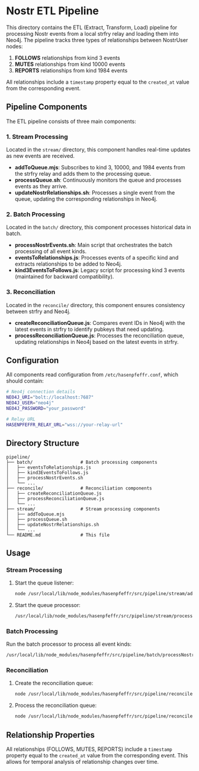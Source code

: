 # Nostr ETL Pipeline

This directory contains the ETL (Extract, Transform, Load) pipeline for processing Nostr events from a local strfry relay and loading them into Neo4j. The pipeline tracks three types of relationships between NostrUser nodes:

1. **FOLLOWS** relationships from kind 3 events
2. **MUTES** relationships from kind 10000 events
3. **REPORTS** relationships from kind 1984 events

All relationships include a `timestamp` property equal to the `created_at` value from the corresponding event.

## Pipeline Components

The ETL pipeline consists of three main components:

### 1. Stream Processing

Located in the `stream/` directory, this component handles real-time updates as new events are received.

- **addToQueue.mjs**: Subscribes to kind 3, 10000, and 1984 events from the strfry relay and adds them to the processing queue.
- **processQueue.sh**: Continuously monitors the queue and processes events as they arrive.
- **updateNostrRelationships.sh**: Processes a single event from the queue, updating the corresponding relationships in Neo4j.

### 2. Batch Processing

Located in the `batch/` directory, this component processes historical data in batch.

- **processNostrEvents.sh**: Main script that orchestrates the batch processing of all event kinds.
- **eventsToRelationships.js**: Processes events of a specific kind and extracts relationships to be added to Neo4j.
- **kind3EventsToFollows.js**: Legacy script for processing kind 3 events (maintained for backward compatibility).

### 3. Reconciliation

Located in the `reconcile/` directory, this component ensures consistency between strfry and Neo4j.

- **createReconciliationQueue.js**: Compares event IDs in Neo4j with the latest events in strfry to identify pubkeys that need updating.
- **processReconciliationQueue.js**: Processes the reconciliation queue, updating relationships in Neo4j based on the latest events in strfry.

## Configuration

All components read configuration from `/etc/hasenpfeffr.conf`, which should contain:

```bash
# Neo4j connection details
NEO4J_URI="bolt://localhost:7687"
NEO4J_USER="neo4j"
NEO4J_PASSWORD="your_password"

# Relay URL
HASENPFEFFR_RELAY_URL="wss://your-relay-url"
```

## Directory Structure

```
pipeline/
├── batch/                  # Batch processing components
│   ├── eventsToRelationships.js
│   ├── kind3EventsToFollows.js
│   ├── processNostrEvents.sh
│   └── ...
├── reconcile/              # Reconciliation components
│   ├── createReconciliationQueue.js
│   ├── processReconciliationQueue.js
│   └── ...
├── stream/                 # Stream processing components
│   ├── addToQueue.mjs
│   ├── processQueue.sh
│   ├── updateNostrRelationships.sh
│   └── ...
└── README.md               # This file
```

## Usage

### Stream Processing

1. Start the queue listener:
   ```bash
   node /usr/local/lib/node_modules/hasenpfeffr/src/pipeline/stream/addToQueue.mjs
   ```

2. Start the queue processor:
   ```bash
   /usr/local/lib/node_modules/hasenpfeffr/src/pipeline/stream/processQueue.sh
   ```

### Batch Processing

Run the batch processor to process all event kinds:
```bash
/usr/local/lib/node_modules/hasenpfeffr/src/pipeline/batch/processNostrEvents.sh
```

### Reconciliation

1. Create the reconciliation queue:
   ```bash
   node /usr/local/lib/node_modules/hasenpfeffr/src/pipeline/reconcile/createReconciliationQueue.js
   ```

2. Process the reconciliation queue:
   ```bash
   node /usr/local/lib/node_modules/hasenpfeffr/src/pipeline/reconcile/processReconciliationQueue.js
   ```

## Relationship Properties

All relationships (FOLLOWS, MUTES, REPORTS) include a `timestamp` property equal to the `created_at` value from the corresponding event. This allows for temporal analysis of relationship changes over time.
